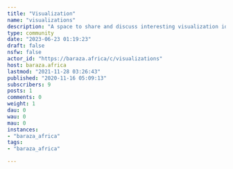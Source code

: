 ```yaml
---
title: "Visualization" 
name: "visualizations"
description: "A space to share and discuss interesting visualization ideas and outcomes. "
type: community
date: "2023-06-23 01:19:23"
draft: false
nsfw: false
actor_id: "https://baraza.africa/c/visualizations"
host: baraza.africa
lastmod: "2021-11-28 03:26:43"
published: "2020-11-16 05:09:13"
subscribers: 9
posts: 1
comments: 0
weight: 1
dau: 0
wau: 0
mau: 0
instances:
- "baraza_africa"
tags: 
- "baraza_africa"

---
```

